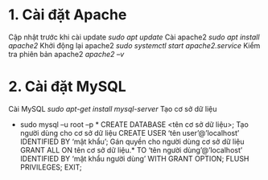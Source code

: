 # 1. Cài đặt Apache
Cập nhật trước khi cài update
*sudo apt update*
Cài apache2
*sudo apt install apache2*
Khởi động lại apache2
*sudo systemctl start apache2.service*
Kiểm tra phiên bản apache2
*apache2 –v*
# 2. Cài đặt MySQL
Cài MySQL
*sudo apt-get install mysql-server*
Tạo cơ sở dữ liệu
* sudo mysql –u root –p *
CREATE DATABASE <tên cơ sở dữ liệu>;
Tạo người dùng cho cơ sở dữ liệu
CREATE USER ‘tên user’@’localhost’ IDENTIFIED BY ‘mật khẩu’;
Gán quyền cho người dùng cơ sở dữ liệu
GRANT ALL ON tên cơ sở dữ liệu.* TO ‘tên người dùng’@’localhost’ IDENTIFIED BY ‘mật khẩu người dùng’ WITH GRANT OPTION;
FLUSH PRIVILEGES;
EXIT;

